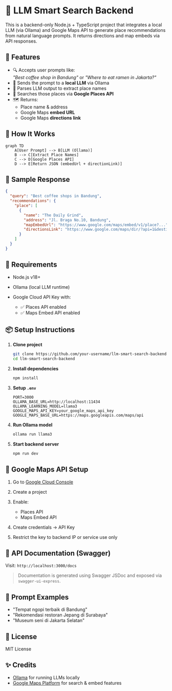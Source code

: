 # 🧠 LLM Smart Search Backend

This is a backend-only Node.js + TypeScript project that integrates a local LLM (via Ollama) and Google Maps API to generate place recommendations from natural language prompts. It returns directions and map embeds via API responses.

## 📌 Features

- 🔍 Accepts user prompts like:  
  _"Best coffee shop in Bandung"_ or _"Where to eat ramen in Jakarta?"_
- 🤖 Sends the prompt to a **local LLM** via Ollama
- 🧠 Parses LLM output to extract place names
- 📍 Searches those places via **Google Places API**
- 🗺️ Returns:
  - Place name & address
  - Google Maps **embed URL**
  - Google Maps **directions link**

## 🚀 How It Works

```mermaid
graph TD
    A[User Prompt] --> B[LLM (Ollama)]
    B --> C[Extract Place Names]
    C --> D[Google Places API]
    D --> E[Return JSON (embedUrl + directionLink)]
````

## 🧪 Sample Response

```json
{
  "query": "Best coffee shops in Bandung",
  "recommendations": {
    "place": [
      {
        "name": "The Daily Grind",
        "address": "Jl. Braga No.10, Bandung",
        "mapEmbedUrl": "https://www.google.com/maps/embed/v1/place?...",
        "directionsLink": "https://www.google.com/maps/dir/?api=1&destination=..."
      }
    ]
  }
}
```

## 🔧 Requirements

* Node.js v18+
* Ollama (local LLM runtime)
* Google Cloud API Key with:

  * ✅ Places API enabled
  * ✅ Maps Embed API enabled

## 📦 Setup Instructions

1. **Clone project**

   ```bash
   git clone https://github.com/your-username/llm-smart-search-backend.git
   cd llm-smart-search-backend
   ```

2. **Install dependencies**

   ```bash
   npm install
   ```

3. **Setup `.env`**

   ```env
   PORT=3000
   OLLAMA_BASE_URL=http://localhost:11434
   OLLAMA_LEARNING_MODEL=llama3
   GOOGLE_MAPS_API_KEY=your_google_maps_api_key
   GOOGLE_MAPS_BASE_URL=https://maps.googleapis.com/maps/api
   ```

4. **Run Ollama model**

   ```bash
   ollama run llama3
   ```

5. **Start backend server**

   ```bash
   npm run dev
   ```

## 🔐 Google Maps API Setup

1. Go to [Google Cloud Console](https://console.cloud.google.com/)
2. Create a project
3. Enable:

   * Places API
   * Maps Embed API
4. Create credentials → API Key
5. Restrict the key to backend IP or service use only

## 📘 API Documentation (Swagger)

Visit:
`http://localhost:3000/docs`

> Documentation is generated using Swagger JSDoc and exposed via `swagger-ui-express`.

## 🧠 Prompt Examples

* "Tempat ngopi terbaik di Bandung"
* "Rekomendasi restoran Jepang di Surabaya"
* "Museum seni di Jakarta Selatan"

## 📎 License

MIT License

## ✨ Credits

* [Ollama](https://ollama.com/) for running LLMs locally
* [Google Maps Platform](https://developers.google.com/maps) for search & embed features
